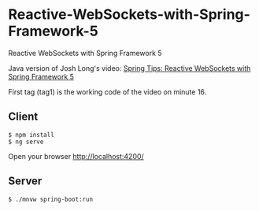 # Reactive-WebSockets-with-Spring-Framework-5
Reactive WebSockets with Spring Framework 5


Java version of Josh Long's video: [Spring Tips: Reactive WebSockets with Spring Framework 5](https://www.youtube.com/watch?v=GlvyHIqT3K4)

First tag (tag1) is the working code of the video on minute 16.

## Client

```
$ npm install
$ ng serve
```

Open your browser [http://localhost:4200/](http://localhost:4200/)

## Server

```
$ ./mnvw spring-boot:run
```